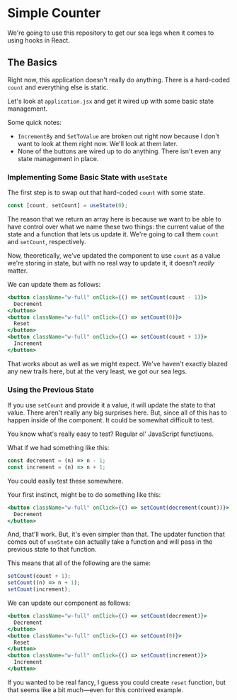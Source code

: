 # Simple Counter

We're going to use this repository to get our sea legs when it comes to using hooks in React.

## The Basics

Right now, this application doesn't really do anything. There is a hard-coded `count` and everything else is static.

Let's look at `application.jsx` and get it wired up with some basic state management.

Some quick notes:

- `IncrementBy` and `SetToValue` are broken out right now because I don't want to look at them right now. We'll look at them later.
- None of the buttons are wired up to do anything. There isn't even any state management in place.

### Implementing Some Basic State with `useState`

The first step is to swap out that hard-coded `count` with some state.

```jsx
const [count, setCount] = useState(0);
```

The reason that we return an array here is because we want to be able to have control over what we name these two things: the current value of the state and a function that lets us update it. We're going to call them `count` and `setCount`, respectively.

Now, theoretically, we've updated the component to use `count` as a value we're storing in state, but with no real way to update it, it doesn't _really_ matter.

We can update them as follows:

```jsx
<button className="w-full" onClick={() => setCount(count - 1)}>
  Decrement
</button>
<button className="w-full" onClick={() => setCount(0)}>
  Reset
</button>
<button className="w-full" onClick={() => setCount(count + 1)}>
  Increment
</button>
```

That works about as well as we might expect. We've haven't exactly blazed any new trails here, but at the very least, we got our sea legs.

### Using the Previous State

If you use `setCount` and provide it a value, it will update the state to that value. There aren't really any big surprises here. But, since all of this has to happen inside of the component. It could be somewhat difficult to test.

You know what's really easy to test? Regular ol' JavaScript functiuons.

What if we had something like this:

```js
const decrement = (n) => n - 1;
const increment = (n) => n + 1;
```

You could easily test these somewhere.

Your first instinct, might be to do something like this:

```jsx
<button className="w-full" onClick={() => setCount(decrement(count))}>
  Decrement
</button>
```

And, that'll work. But, it's even simpler than that. The updater function that comes out of `useState` can actually take a function and will pass in the previous state to that function.

This means that all of the following are the same:

```jsx
setCount(count + 1);
setCount((n) => n + 1);
setCount(increment);
```

We can update our component as follows:

```jsx
<button className="w-full" onClick={() => setCount(decrement)}>
  Decrement
</button>
<button className="w-full" onClick={() => setCount(0)}>
  Reset
</button>
<button className="w-full" onClick={() => setCount(increment)}>
  Increment
</button>
```

If you wanted to be real fancy, I guess you could create `reset` function, but that seems like a bit much—even for this contrived example.
